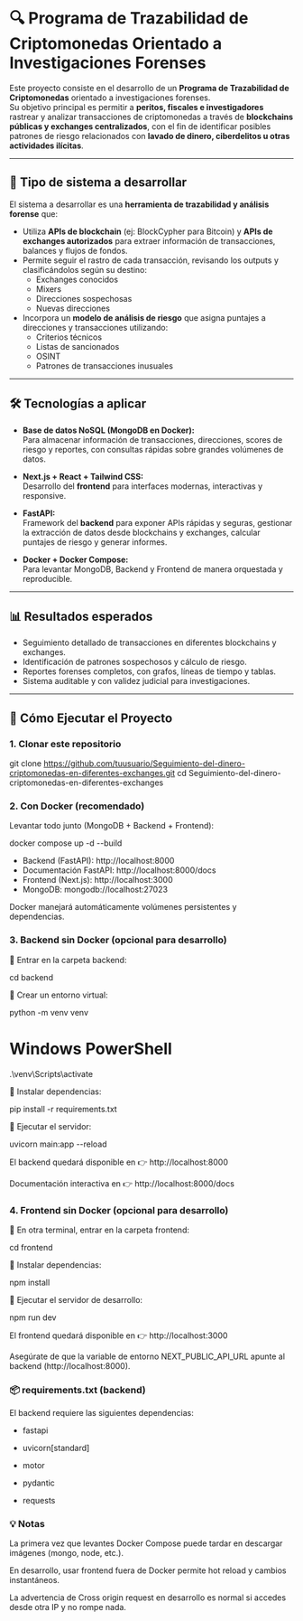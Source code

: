 # 🔍 Programa de Trazabilidad de Criptomonedas Orientado a Investigaciones Forenses


Este proyecto consiste en el desarrollo de un **Programa de Trazabilidad de Criptomonedas** orientado a investigaciones forenses.  
Su objetivo principal es permitir a **peritos, fiscales e investigadores** rastrear y analizar transacciones de criptomonedas a través de **blockchains públicas y exchanges centralizados**, con el fin de identificar posibles patrones de riesgo relacionados con **lavado de dinero, ciberdelitos u otras actividades ilícitas**.

---

## 📌 Tipo de sistema a desarrollar

El sistema a desarrollar es una **herramienta de trazabilidad y análisis forense** que:

- Utiliza **APIs de blockchain** (ej: BlockCypher para Bitcoin) y **APIs de exchanges autorizados** para extraer información de transacciones, balances y flujos de fondos.
- Permite seguir el rastro de cada transacción, revisando los outputs y clasificándolos según su destino:
  - Exchanges conocidos
  - Mixers
  - Direcciones sospechosas
  - Nuevas direcciones
- Incorpora un **modelo de análisis de riesgo** que asigna puntajes a direcciones y transacciones utilizando:
  - Criterios técnicos  
  - Listas de sancionados  
  - OSINT  
  - Patrones de transacciones inusuales  

---

## 🛠️ Tecnologías a aplicar

- **Base de datos NoSQL (MongoDB en Docker):**  
  Para almacenar información de transacciones, direcciones, scores de riesgo y reportes, con consultas rápidas sobre grandes volúmenes de datos.

- **Next.js + React + Tailwind CSS:**  
  Desarrollo del **frontend** para interfaces modernas, interactivas y responsive.

- **FastAPI:**  
  Framework del **backend** para exponer APIs rápidas y seguras, gestionar la extracción de datos desde blockchains y exchanges, calcular puntajes de riesgo y generar informes.

- **Docker + Docker Compose:**  
  Para levantar MongoDB, Backend y Frontend de manera orquestada y reproducible.

---

## 📊 Resultados esperados

- Seguimiento detallado de transacciones en diferentes blockchains y exchanges.  
- Identificación de patrones sospechosos y cálculo de riesgo.  
- Reportes forenses completos, con grafos, líneas de tiempo y tablas.  
- Sistema auditable y con validez judicial para investigaciones.  

---

## 🚀 Cómo Ejecutar el Proyecto

### 1. Clonar este repositorio

git clone https://github.com/tuusuario/Seguimiento-del-dinero-criptomonedas-en-diferentes-exchanges.git
cd Seguimiento-del-dinero-criptomonedas-en-diferentes-exchanges


### 2. Con Docker (recomendado)

Levantar todo junto (MongoDB + Backend + Frontend):

docker compose up -d --build

- Backend (FastAPI): http://localhost:8000
- Documentación FastAPI: http://localhost:8000/docs
- Frontend (Next.js): http://localhost:3000
- MongoDB: mongodb://localhost:27023

Docker manejará automáticamente volúmenes persistentes y dependencias.

### 3. Backend sin Docker (opcional para desarrollo)

📂 Entrar en la carpeta backend:

cd backend


📌 Crear un entorno virtual:

python -m venv venv
# Windows PowerShell
.\venv\Scripts\activate


📌 Instalar dependencias:

pip install -r requirements.txt


📌 Ejecutar el servidor:

uvicorn main:app --reload


El backend quedará disponible en 👉 http://localhost:8000

Documentación interactiva en 👉 http://localhost:8000/docs

### 4. Frontend sin Docker (opcional para desarrollo)

📂 En otra terminal, entrar en la carpeta frontend:

cd frontend


📌 Instalar dependencias:

npm install


📌 Ejecutar el servidor de desarrollo:

npm run dev


El frontend quedará disponible en 👉 http://localhost:3000

Asegúrate de que la variable de entorno NEXT_PUBLIC_API_URL apunte al backend (http://localhost:8000).

### 📦 requirements.txt (backend)

El backend requiere las siguientes dependencias:

- fastapi

- uvicorn[standard]

- motor

- pydantic

- requests

### 💡 Notas

La primera vez que levantes Docker Compose puede tardar en descargar imágenes (mongo, node, etc.).

En desarrollo, usar frontend fuera de Docker permite hot reload y cambios instantáneos.

La advertencia de Cross origin request en desarrollo es normal si accedes desde otra IP y no rompe nada.
